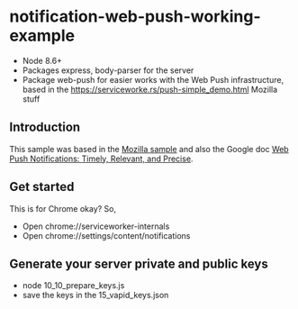 # notification-web-push-working-example

* Node 8.6+
* Packages express, body-parser for the server
* Package web-push for easier works with the Web Push infrastructure, based in the https://serviceworke.rs/push-simple_demo.html Mozilla stuff

## Introduction

This sample was based in the [Mozilla sample](https://serviceworke.rs/push-simple_demo.html) and also the Google doc [Web Push Notifications: Timely, Relevant, and Precise](https://developers.google.com/web/fundamentals/push-notifications).

## Get started

This is for Chrome okay? So,

* Open chrome://serviceworker-internals
* Open chrome://settings/content/notifications

## Generate your server private and public keys

* node 10_10_prepare_keys.js
* save the keys in the 15_vapid_keys.json
